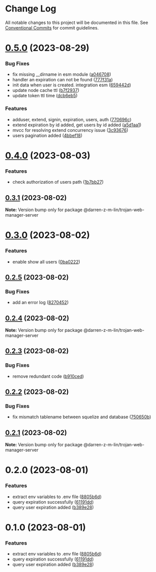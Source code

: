 # Change Log

All notable changes to this project will be documented in this file.
See [Conventional Commits](https://conventionalcommits.org) for commit guidelines.

# [0.5.0](https://github.com/iamindian/trojan-web-manager/compare/@darren-z-m-lin/trojan-web-manager-server@0.4.0...@darren-z-m-lin/trojan-web-manager-server@0.5.0) (2023-08-29)


### Bug Fixes

* fix missing __dirname in esm module ([a046708](https://github.com/iamindian/trojan-web-manager/commit/a046708d87784dc66a668ec5d0275070379b2aec))
* handler an expiration can not be found ([777f31a](https://github.com/iamindian/trojan-web-manager/commit/777f31a8d78105f34f44ce97f186ab78750ce86a))
* init data when user is created. integration esm ([659442d](https://github.com/iamindian/trojan-web-manager/commit/659442d4192a4e2fb785b751cd99b1031c1a69ef))
* update node cache ttl ([b7f2937](https://github.com/iamindian/trojan-web-manager/commit/b7f293752502d9138db4889cea4c8ce7d13c5cd7))
* update token ttl time ([dcb6eb5](https://github.com/iamindian/trojan-web-manager/commit/dcb6eb5733b405b69c1dd02088351ecd4ed06da2))


### Features

* adduser, extend, signin, expiration, users, auth ([770696c](https://github.com/iamindian/trojan-web-manager/commit/770696c78c9fc7254c4a35c9d1f0f1d9a56ca92b))
* extend expiration by id added, get users by id added ([a5d1aa1](https://github.com/iamindian/trojan-web-manager/commit/a5d1aa1189b87da772b646bc1d2602d5203e64e8))
* mvcc for resolving extend concurrency issue ([3c93676](https://github.com/iamindian/trojan-web-manager/commit/3c936763d011f7f6acd0d0d9f246b5b9d615cac4))
* users pagination added ([4bbef18](https://github.com/iamindian/trojan-web-manager/commit/4bbef18ff4ea502c8f977625588631523a4500da))





# [0.4.0](https://github.com/iamindian/trojan-web-manager/compare/@darren-z-m-lin/trojan-web-manager-server@0.3.1...@darren-z-m-lin/trojan-web-manager-server@0.4.0) (2023-08-03)


### Features

* check authorization of users path ([1b7bb27](https://github.com/iamindian/trojan-web-manager/commit/1b7bb272002f49f568e7a46fb68a67eed5ac17ec))





## [0.3.1](https://github.com/iamindian/trojan-web-manager/compare/@darren-z-m-lin/trojan-web-manager-server@0.3.0...@darren-z-m-lin/trojan-web-manager-server@0.3.1) (2023-08-02)

**Note:** Version bump only for package @darren-z-m-lin/trojan-web-manager-server





# [0.3.0](https://github.com/iamindian/trojan-web-manager/compare/@darren-z-m-lin/trojan-web-manager-server@0.2.5...@darren-z-m-lin/trojan-web-manager-server@0.3.0) (2023-08-02)


### Features

* enable show all users ([0ba0222](https://github.com/iamindian/trojan-web-manager/commit/0ba0222466235f21d32b2a392068f285112a3e4b))





## [0.2.5](https://github.com/iamindian/trojan-web-manager/compare/@darren-z-m-lin/trojan-web-manager-server@0.2.4...@darren-z-m-lin/trojan-web-manager-server@0.2.5) (2023-08-02)


### Bug Fixes

* add an error log ([8270452](https://github.com/iamindian/trojan-web-manager/commit/8270452f7bc171f02b4edbd93b4ce7cfb24b7ef9))





## [0.2.4](https://github.com/iamindian/trojan-web-manager/compare/@darren-z-m-lin/trojan-web-manager-server@0.2.3...@darren-z-m-lin/trojan-web-manager-server@0.2.4) (2023-08-02)

**Note:** Version bump only for package @darren-z-m-lin/trojan-web-manager-server





## [0.2.3](https://github.com/iamindian/trojan-web-manager/compare/@darren-z-m-lin/trojan-web-manager-server@0.2.2...@darren-z-m-lin/trojan-web-manager-server@0.2.3) (2023-08-02)


### Bug Fixes

* remove redundant code ([b910ced](https://github.com/iamindian/trojan-web-manager/commit/b910ced55e55eaafaf948bf4484b5e7e7287cfe5))





## [0.2.2](https://github.com/iamindian/trojan-web-manager/compare/@darren-z-m-lin/trojan-web-manager-server@0.2.1...@darren-z-m-lin/trojan-web-manager-server@0.2.2) (2023-08-02)


### Bug Fixes

* fix mismatch tablename between squelize and database ([750650b](https://github.com/iamindian/trojan-web-manager/commit/750650be6e004556f9c1ff65434fc827da179714))





## [0.2.1](https://github.com/iamindian/trojan-web-manager/compare/@darren-z-m-lin/trojan-web-manager-server@0.2.0...@darren-z-m-lin/trojan-web-manager-server@0.2.1) (2023-08-02)

**Note:** Version bump only for package @darren-z-m-lin/trojan-web-manager-server





# 0.2.0 (2023-08-01)


### Features

* extract env variables to .env file ([8805b6d](https://github.com/iamindian/trojan-web-manager/commit/8805b6ddeccbf7c403b94acb0344fa97a03d5fc2))
* query expiration successfully ([61191dd](https://github.com/iamindian/trojan-web-manager/commit/61191dd663a27b7055bbd070c31ae0466db0a93f))
* query user expiration added ([b389e28](https://github.com/iamindian/trojan-web-manager/commit/b389e28eb928b7d6c0affc136c2da5a0584e578e))





# 0.1.0 (2023-08-01)


### Features

* extract env variables to .env file ([8805b6d](https://github.com/iamindian/trojan-web-manager/commit/8805b6ddeccbf7c403b94acb0344fa97a03d5fc2))
* query expiration successfully ([61191dd](https://github.com/iamindian/trojan-web-manager/commit/61191dd663a27b7055bbd070c31ae0466db0a93f))
* query user expiration added ([b389e28](https://github.com/iamindian/trojan-web-manager/commit/b389e28eb928b7d6c0affc136c2da5a0584e578e))
